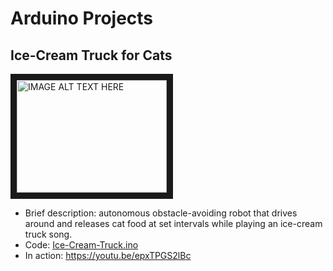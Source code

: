 # Arduino Projects

## Ice-Cream Truck for Cats
<a href="http://www.youtube.com/watch?feature=player_embedded&v=epxTPGS2lBc
" target="_blank"><img src="http://img.youtube.com/vi/epxTPGS2lBc/0.jpg" 
alt="IMAGE ALT TEXT HERE" width="240" height="180" border="10" /></a>
* Brief description: autonomous obstacle-avoiding robot that drives around and releases cat food at set intervals while playing an ice-cream truck song.
* Code: [Ice-Cream-Truck.ino](../Ice-Cream-Truck.ino)
* In action: https://youtu.be/epxTPGS2lBc 
